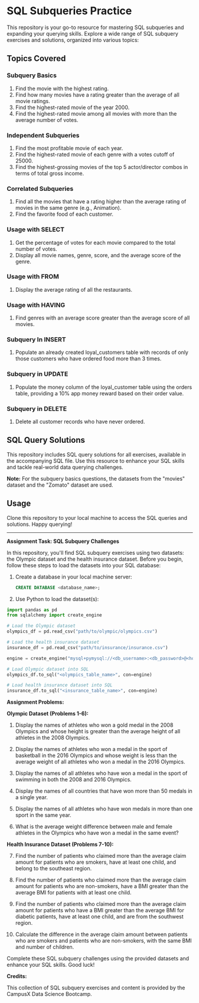 # SQL Subqueries Practice

This repository is your go-to resource for mastering SQL subqueries and expanding your querying skills. Explore a wide range of SQL subquery exercises and solutions, organized into various topics:

## Topics Covered

### Subquery Basics
1. Find the movie with the highest rating.
2. Find how many movies have a rating greater than the average of all movie ratings.
3. Find the highest-rated movie of the year 2000.
4. Find the highest-rated movie among all movies with more than the average number of votes.

### Independent Subqueries
1. Find the most profitable movie of each year.
2. Find the highest-rated movie of each genre with a votes cutoff of 25000.
3. Find the highest-grossing movies of the top 5 actor/director combos in terms of total gross income.

### Correlated Subqueries
1. Find all the movies that have a rating higher than the average rating of movies in the same genre (e.g., Animation).
2. Find the favorite food of each customer.

### Usage with SELECT
1. Get the percentage of votes for each movie compared to the total number of votes.
2. Display all movie names, genre, score, and the average score of the genre.

### Usage with FROM
1. Display the average rating of all the restaurants.

### Usage with HAVING
1. Find genres with an average score greater than the average score of all movies.

### Subquery In INSERT
1. Populate an already created loyal_customers table with records of only those customers who have ordered food more than 3 times.
   
### Subquery in UPDATE
1. Populate the money column of the loyal_customer table using the orders table, providing a 10% app money reward based on their order value.

### Subquery in DELETE
1. Delete all customer records who have never ordered.

## SQL Query Solutions

This repository includes SQL query solutions for all exercises, available in the accompanying SQL file. Use this resource to enhance your SQL skills and tackle real-world data querying challenges.

**Note:** For the subquery basics questions, the datasets from the "movies" dataset and the "Zomato" dataset are used.

## Usage

Clone this repository to your local machine to access the SQL queries and solutions. Happy querying!

***

**Assignment Task: SQL Subquery Challenges**

In this repository, you'll find SQL subquery exercises using two datasets: the Olympic dataset and the health insurance dataset. Before you begin, follow these steps to load the datasets into your SQL database:

1. Create a database in your local machine server:
   ```sql
   CREATE DATABASE <database_name>;
   ```

2. Use Python to load the dataset(s):

```python
import pandas as pd
from sqlalchemy import create_engine

# Load the Olympic dataset
olympics_df = pd.read_csv("path/to/olympic/olympics.csv")

# Load the health insurance dataset
insurance_df = pd.read_csv("path/to/insurance/insurance.csv")

engine = create_engine("mysql+pymysql://<db_username>:<db_password>@<hostname>/<database_name>")

# Load Olympic dataset into SQL
olympics_df.to_sql("<olympics_table_name>", con=engine)

# Load health insurance dataset into SQL
insurance_df.to_sql("<insurance_table_name>", con=engine)
```

**Assignment Problems:**

**Olympic Dataset (Problems 1-6):**

1. Display the names of athletes who won a gold medal in the 2008 Olympics and whose height is greater than the average height of all athletes in the 2008 Olympics.

2. Display the names of athletes who won a medal in the sport of basketball in the 2016 Olympics and whose weight is less than the average weight of all athletes who won a medal in the 2016 Olympics.

3. Display the names of all athletes who have won a medal in the sport of swimming in both the 2008 and 2016 Olympics.

4. Display the names of all countries that have won more than 50 medals in a single year.

5. Display the names of all athletes who have won medals in more than one sport in the same year.

6. What is the average weight difference between male and female athletes in the Olympics who have won a medal in the same event?

**Health Insurance Dataset (Problems 7-10):**

7. Find the number of patients who claimed more than the average claim amount for patients who are smokers, have at least one child, and belong to the southeast region.

8. Find the number of patients who claimed more than the average claim amount for patients who are non-smokers, have a BMI greater than the average BMI for patients with at least one child.

9. Find the number of patients who claimed more than the average claim amount for patients who have a BMI greater than the average BMI for diabetic patients, have at least one child, and are from the southwest region.

10. Calculate the difference in the average claim amount between patients who are smokers and patients who are non-smokers, with the same BMI and number of children.

Complete these SQL subquery challenges using the provided datasets and enhance your SQL skills. Good luck!

**Credits:** 

This collection of SQL subquery exercises and content is provided by the CampusX Data Science Bootcamp.
